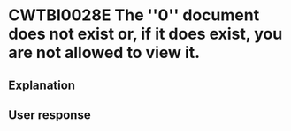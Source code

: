 # CWTBI0028E The ''0'' document does not exist or, if it does exist, you are not allowed to view it.

## Explanation

## User response